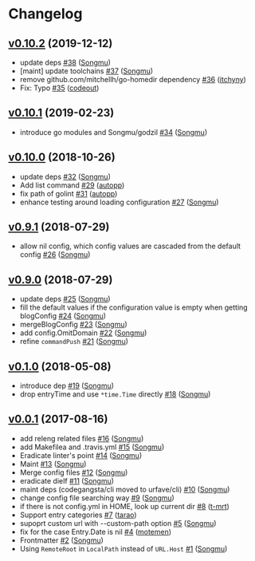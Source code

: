 # Changelog

## [v0.10.2](https://github.com/motemen/blogsync/compare/v0.10.1...v0.10.2) (2019-12-12)

* update deps [#38](https://github.com/motemen/blogsync/pull/38) ([Songmu](https://github.com/Songmu))
* [maint] update toolchains [#37](https://github.com/motemen/blogsync/pull/37) ([Songmu](https://github.com/Songmu))
* remove github.com/mitchellh/go-homedir dependency [#36](https://github.com/motemen/blogsync/pull/36) ([itchyny](https://github.com/itchyny))
* Fix: Typo [#35](https://github.com/motemen/blogsync/pull/35) ([codeout](https://github.com/codeout))

## [v0.10.1](https://github.com/motemen/blogsync/compare/v0.10.0...v0.10.1) (2019-02-23)

* introduce go modules and Songmu/godzil [#34](https://github.com/motemen/blogsync/pull/34) ([Songmu](https://github.com/Songmu))

## [v0.10.0](https://github.com/motemen/blogsync/compare/v0.9.1...v0.10.0) (2018-10-26)

* update deps [#32](https://github.com/motemen/blogsync/pull/32) ([Songmu](https://github.com/Songmu))
* Add list command [#29](https://github.com/motemen/blogsync/pull/29) ([autopp](https://github.com/autopp))
* fix path of golint [#31](https://github.com/motemen/blogsync/pull/31) ([autopp](https://github.com/autopp))
* enhance testing around loading configuration [#27](https://github.com/motemen/blogsync/pull/27) ([Songmu](https://github.com/Songmu))

## [v0.9.1](https://github.com/motemen/blogsync/compare/v0.9.0...v0.9.1) (2018-07-29)

* allow nil config, which config values are cascaded from the default config [#26](https://github.com/motemen/blogsync/pull/26) ([Songmu](https://github.com/Songmu))

## [v0.9.0](https://github.com/motemen/blogsync/compare/v0.1.0...v0.9.0) (2018-07-29)

* update deps [#25](https://github.com/motemen/blogsync/pull/25) ([Songmu](https://github.com/Songmu))
* fill the default values if the configuration value is empty when getting blogConfig [#24](https://github.com/motemen/blogsync/pull/24) ([Songmu](https://github.com/Songmu))
* mergeBlogConfig [#23](https://github.com/motemen/blogsync/pull/23) ([Songmu](https://github.com/Songmu))
* add config.OmitDomain [#22](https://github.com/motemen/blogsync/pull/22) ([Songmu](https://github.com/Songmu))
* refine `commandPush` [#21](https://github.com/motemen/blogsync/pull/21) ([Songmu](https://github.com/Songmu))

## [v0.1.0](https://github.com/motemen/blogsync/compare/v0.0.1...v0.1.0) (2018-05-08)

* introduce dep [#19](https://github.com/motemen/blogsync/pull/19) ([Songmu](https://github.com/Songmu))
* drop entryTime and use `*time.Time` directly [#18](https://github.com/motemen/blogsync/pull/18) ([Songmu](https://github.com/Songmu))

## [v0.0.1](https://github.com/motemen/blogsync/compare/acc350d...v0.0.1) (2017-08-16)

* add releng related files [#16](https://github.com/motemen/blogsync/pull/16) ([Songmu](https://github.com/Songmu))
* add Makefilea and .travis.yml [#15](https://github.com/motemen/blogsync/pull/15) ([Songmu](https://github.com/Songmu))
* Eradicate linter's point [#14](https://github.com/motemen/blogsync/pull/14) ([Songmu](https://github.com/Songmu))
* Maint [#13](https://github.com/motemen/blogsync/pull/13) ([Songmu](https://github.com/Songmu))
* Merge config files [#12](https://github.com/motemen/blogsync/pull/12) ([Songmu](https://github.com/Songmu))
* eradicate dieIf [#11](https://github.com/motemen/blogsync/pull/11) ([Songmu](https://github.com/Songmu))
* maint deps (codegangsta/cli moved to urfave/cli) [#10](https://github.com/motemen/blogsync/pull/10) ([Songmu](https://github.com/Songmu))
* change config file searching way [#9](https://github.com/motemen/blogsync/pull/9) ([Songmu](https://github.com/Songmu))
* if there is not config.yml in HOME, look up current dir [#8](https://github.com/motemen/blogsync/pull/8) ([t-mrt](https://github.com/t-mrt))
* Support entry categories [#7](https://github.com/motemen/blogsync/pull/7) ([tarao](https://github.com/tarao))
* supoprt custom url with --custom-path option [#5](https://github.com/motemen/blogsync/pull/5) ([Songmu](https://github.com/Songmu))
* fix for the case Entry.Date is nil [#4](https://github.com/motemen/blogsync/pull/4) ([motemen](https://github.com/motemen))
* Frontmatter [#2](https://github.com/motemen/blogsync/pull/2) ([Songmu](https://github.com/Songmu))
* Using `RemoteRoot` in `LocalPath` instead of `URL.Host` [#1](https://github.com/motemen/blogsync/pull/1) ([Songmu](https://github.com/Songmu))
